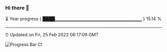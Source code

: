 ### Hi there 👋

⏳ Year progress { ████▁▁▁▁▁▁▁▁▁▁▁▁▁▁▁▁▁▁▁▁▁▁▁▁▁▁ } 15.14 %

---

⏰ Updated on Fri, 25 Feb 2022 06:17:09 GMT

![Progress Bar CI](https://github.com/liununu/liununu/workflows/Progress%20Bar%20CI/badge.svg)
